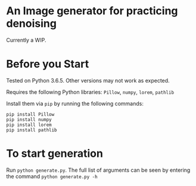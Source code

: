 # An Image generator for practicing denoising

Currently a WIP.

# Before you Start

Tested on Python 3.6.5. Other versions may not work as expected.

Requires the following Python libraries: `Pillow`, `numpy`, `lorem`, `pathlib`

Install them via `pip` by running the following commands:
```
pip install Pillow
pip install numpy
pip install lorem
pip install pathlib
```

# To start generation

Run `python generate.py`. The full list of arguments can be seen by entering the command `python generate.py -h`